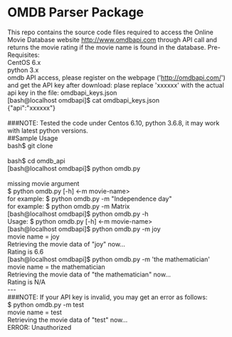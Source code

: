 # OMDB Parser Package

This repo contains the source code files required to access the Online Movie Database 
website http://www.omdbapi.com through API call and returns the movie rating if the movie name is found in the database. 
Pre-Requisites:
<br>
CentOS 6.x
<br>
python 3.x
<br>omdb API access, please register on the webpage ('http://omdbapi.com/') and get the API key
after download: plase replace 'xxxxxx' with the actual api key in the file: omdbapi_keys.json
<br>[bash@localhost omdbapi]$ cat omdbapi_keys.json 
<br>{"api":"xxxxxx"}
<br>
<br>###NOTE: Tested the code under Centos 6.10, python 3.6.8, it may work with latest python versions.
<br>
##Sample Usage
<br>bash$ git clone <repo>
<br>
<br>bash$ cd omdb_api
<br>[bash@localhost omdbapi]$ python omdb.py  
<br>missing movie argument
<br>$ python  omdb.py [-h] <-m movie-name>
<br>for example: $ python  omdb.py -m "Independence day"
<br>for example: $ python  omdb.py -m Matrix
<br>[bash@localhost omdbapi]$ python omdb.py  -h
<br>Usage: $ python  omdb.py [-h] <-m movie-name>
<br>[bash@localhost omdbapi]$ python omdb.py  -m joy
<br>movie name =  joy
<br>Retrieving the movie data of "joy" now… 
<br>Rating is 6.6 
<br>[bash@localhost omdbapi]$ python omdb.py  -m 'the mathematician'
<br>movie name =  the mathematician
<br>Retrieving the movie data of "the mathematician" now… 
<br>Rating is N/A 
<br>---
<br>###NOTE: If your API key is invalid, you may get an error as follows:
<br>$ python omdb.py -m test
<br>movie name =  test
<br>Retrieving the movie data of "test" now… 
<br>ERROR: Unauthorized
